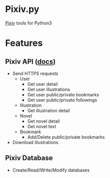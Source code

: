 # Pixiv.py
[Pixiv](https://www.pixiv.net/en/) tools for Python3

# Features
## Pixiv API ([docs](./docs/pixiv_api.md))
- Send HTTPS requests
  - User
    - Get user detail
    - Get user illustrations
    - Get user public/private bookmarks
    - Get user public/private followings
  - Illustration
    - Get illustration detail
  - Novel
    - Get novel detail
    - Get novel text
  - Bookmark
    - Add/Delete public/private bookmarks
- Download illustrations

## Pixiv Database
- Create/Read/Write/Modify databases
